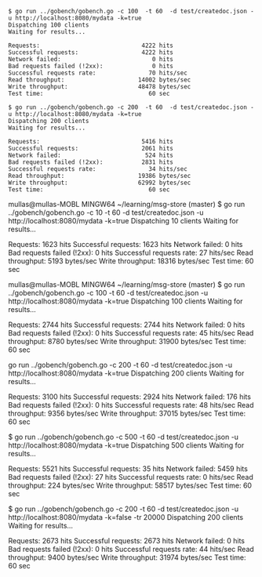 ```shell
$ go run ../gobench/gobench.go -c 100  -t 60  -d test/createdoc.json -u http://localhost:8080/mydata -k=true
Dispatching 100 clients
Waiting for results...

Requests:                             4222 hits
Successful requests:                  4222 hits
Network failed:                          0 hits
Bad requests failed (!2xx):              0 hits
Successful requests rate:               70 hits/sec
Read throughput:                     14002 bytes/sec
Write throughput:                    48478 bytes/sec
Test time:                              60 sec

$ go run ../gobench/gobench.go -c 200  -t 60  -d test/createdoc.json -u http://localhost:8080/mydata -k=true
Dispatching 200 clients
Waiting for results...

Requests:                             5416 hits
Successful requests:                  2061 hits
Network failed:                        524 hits
Bad requests failed (!2xx):           2831 hits
Successful requests rate:               34 hits/sec
Read throughput:                     19386 bytes/sec
Write throughput:                    62992 bytes/sec
Test time:                              60 sec
```


mullas@mullas-MOBL MINGW64 ~/learning/msg-store (master)
$ go run ../gobench/gobench.go -c 10  -t 60  -d test/createdoc.json -u http://localhost:8080/mydata -k=true
Dispatching 10 clients
Waiting for results...

Requests:                             1623 hits
Successful requests:                  1623 hits
Network failed:                          0 hits
Bad requests failed (!2xx):              0 hits
Successful requests rate:               27 hits/sec
Read throughput:                      5193 bytes/sec
Write throughput:                    18316 bytes/sec
Test time:                              60 sec

mullas@mullas-MOBL MINGW64 ~/learning/msg-store (master)
$ go run ../gobench/gobench.go -c 100  -t 60  -d test/createdoc.json -u http://localhost:8080/mydata -k=true
Dispatching 100 clients
Waiting for results...

Requests:                             2744 hits
Successful requests:                  2744 hits
Network failed:                          0 hits
Bad requests failed (!2xx):              0 hits
Successful requests rate:               45 hits/sec
Read throughput:                      8780 bytes/sec
Write throughput:                    31900 bytes/sec
Test time:                              60 sec


 go run ../gobench/gobench.go -c 200   -t 60  -d test/createdoc.json -u http://localhost:8080/mydata -k=true
Dispatching 200 clients
Waiting for results...

Requests:                             3100 hits
Successful requests:                  2924 hits
Network failed:                        176 hits
Bad requests failed (!2xx):              0 hits
Successful requests rate:               48 hits/sec
Read throughput:                      9356 bytes/sec
Write throughput:                    37015 bytes/sec
Test time:                              60 sec




$ go run ../gobench/gobench.go -c 500   -t 60  -d test/createdoc.json -u http://localhost:8080/mydata -k=true
Dispatching 500 clients
Waiting for results...

Requests:                             5521 hits
Successful requests:                    35 hits
Network failed:                       5459 hits
Bad requests failed (!2xx):             27 hits
Successful requests rate:                0 hits/sec
Read throughput:                       224 bytes/sec
Write throughput:                    58517 bytes/sec
Test time:                              60 sec



$ go run ../gobench/gobench.go -c 200   -t 60  -d test/createdoc.json -u http://localhost:8080/mydata -k=false -tr 20000
Dispatching 200 clients
Waiting for results...

Requests:                             2673 hits
Successful requests:                  2673 hits
Network failed:                          0 hits
Bad requests failed (!2xx):              0 hits
Successful requests rate:               44 hits/sec
Read throughput:                      9400 bytes/sec
Write throughput:                    31974 bytes/sec
Test time:                              60 sec
